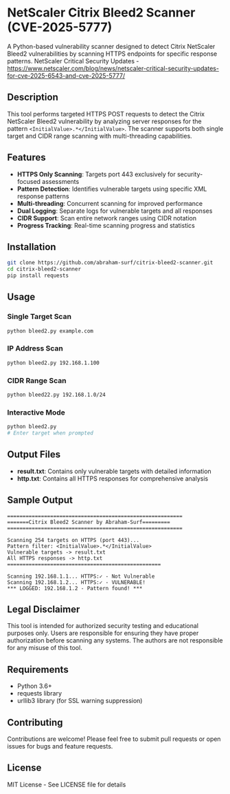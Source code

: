 # NetScaler Citrix Bleed2 Scanner (CVE-2025-5777) 

A Python-based vulnerability scanner designed to detect Citrix NetScaler Bleed2 vulnerabilities by scanning HTTPS endpoints for specific response patterns.
NetScaler Critical Security Updates - https://www.netscaler.com/blog/news/netscaler-critical-security-updates-for-cve-2025-6543-and-cve-2025-5777/

## Description

This tool performs targeted HTTPS POST requests to detect the Citrix NetScaler Bleed2 vulnerability by analyzing server responses for the pattern `<InitialValue>.*</InitialValue>`. The scanner supports both single target and CIDR range scanning with multi-threading capabilities.

## Features

- **HTTPS Only Scanning**: Targets port 443 exclusively for security-focused assessments
- **Pattern Detection**: Identifies vulnerable targets using specific XML response patterns
- **Multi-threading**: Concurrent scanning for improved performance
- **Dual Logging**: Separate logs for vulnerable targets and all responses
- **CIDR Support**: Scan entire network ranges using CIDR notation
- **Progress Tracking**: Real-time scanning progress and statistics

## Installation

```bash
git clone https://github.com/abraham-surf/citrix-bleed2-scanner.git
cd citrix-bleed2-scanner
pip install requests
```

## Usage

### Single Target Scan
```bash
python bleed2.py example.com
```

### IP Address Scan
```bash
python bleed2.py 192.168.1.100
```

### CIDR Range Scan
```bash
python bleed22.py 192.168.1.0/24
```

### Interactive Mode
```bash
python bleed2.py
# Enter target when prompted
```

## Output Files

- **result.txt**: Contains only vulnerable targets with detailed information
- **http.txt**: Contains all HTTPS responses for comprehensive analysis

## Sample Output

```
=========================================================
=======Citrix Bleed2 Scanner by Abraham-Surf=========
=========================================================

Scanning 254 targets on HTTPS (port 443)...
Pattern filter: <InitialValue>.*</InitialValue>
Vulnerable targets -> result.txt
All HTTPS responses -> http.txt
==================================================

Scanning 192.168.1.1... HTTPS:✓ - Not Vulnerable
Scanning 192.168.1.2... HTTPS:✓ - VULNERABLE!
*** LOGGED: 192.168.1.2 - Pattern found! ***
```

## Legal Disclaimer

This tool is intended for authorized security testing and educational purposes only. Users are responsible for ensuring they have proper authorization before scanning any systems. The authors are not responsible for any misuse of this tool.

## Requirements

- Python 3.6+
- requests library
- urllib3 library (for SSL warning suppression)

## Contributing

Contributions are welcome! Please feel free to submit pull requests or open issues for bugs and feature requests.

## License

MIT License - See LICENSE file for details
